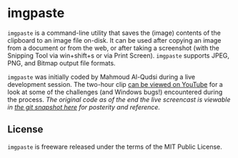 # imgpaste

`imgpaste` is a command-line utility that saves the (image) contents of the clipboard to an image file on-disk. It can be used after copying an image from a document or from the web, or after taking a screenshot (with the Snipping Tool via win+shift+s or via Print Screen). `imgpaste` supports JPEG, PNG, and Bitmap output file formats.

`imgpaste` was initially coded by Mahmoud Al-Qudsi during a live development session. The two-hour clip [can be viewed on YouTube](https://www.youtube.com/watch?v=HkIuXQytmOA) for a look at some of the challenges (and Windows bugs!) encountered during the process. *The original code as of the end the live screencast is viewable in [the git snapshot here](https://github.com/neosmart/imgpaste/tree/screencast) for posterity and reference.*

## License

`imgpaste` is freeware released under the terms of the MIT Public License.
